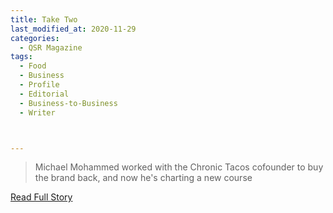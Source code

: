 ```yaml
---
title: Take Two 
last_modified_at: 2020-11-29
categories:
  - QSR Magazine
tags:
  - Food
  - Business
  - Profile
  - Editorial 
  - Business-to-Business
  - Writer



---
```


> Michael Mohammed worked with the Chronic Tacos cofounder to buy the brand back, and now he's charting a new course

<a href="http://www.ourdigitalmags.com/publication/?i=537053&ver=html5&p=39" target="_blank">Read Full Story</a>
